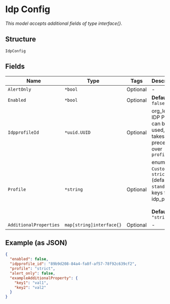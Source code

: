 
# Idp Config

*This model accepts additional fields of type interface{}.*

## Structure

`IdpConfig`

## Fields

| Name | Type | Tags | Description |
|  --- | --- | --- | --- |
| `AlertOnly` | `*bool` | Optional | - |
| `Enabled` | `*bool` | Optional | **Default**: `false` |
| `IdpprofileId` | `*uuid.UUID` | Optional | org_level IDP Profile can be used, this takes precedence over `profile` |
| `Profile` | `*string` | Optional | enum: `Custom`, `strict` (default), `standard` or keys from idp_profiles<br><br>**Default**: `"strict"` |
| `AdditionalProperties` | `map[string]interface{}` | Optional | - |

## Example (as JSON)

```json
{
  "enabled": false,
  "idpprofile_id": "89b9d208-84a4-fa8f-af57-78f92c639cf2",
  "profile": "strict",
  "alert_only": false,
  "exampleAdditionalProperty": {
    "key1": "val1",
    "key2": "val2"
  }
}
```

